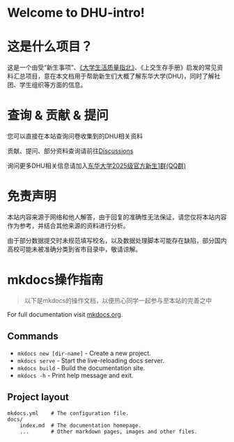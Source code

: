 # Welcome to DHU-intro!

# 这是什么项目？

这是一个由受“新生事项”、[《大学生活质量指北》](https://github.com/CollegesChat/)、《上交生存手册》启发的常见资料汇总项目，意在本文档用于帮助新生们大概了解东华大学(DHU)，同时了解社团、学生组织等方面的信息。

# 查询 & 贡献 & 提问
您可以直接在本站查询问卷收集到的DHU相关资料

贡献、提问、部分资料查询请前往[Discussions](https://github.com/Xiaoxi679/dhu-intro/discussions)

询问更多DHU相关信息请加入[东华大学2025级官方新生1群(QQ群)](http://qm.qq.com/cgi-bin/qm/qr?_wv=1027&k=pbyfAD0-RifE66lMEMBw0PlLZGHb6Wgj&authKey=t3h8XSYIr6LDwrONlgCiKAo%2FqRSGuZlPhHL7i%2BUsin4ok3EfYVgfNIyOgwxwtTdG&noverify=0&group_code=1053396423)

# 免责声明

本站内容来源于网络和他人解答，由于回复的准确性无法保证，请您仅将本站内容作为参考，并结合其他来源的资料进行分析。

由于部分数据提交时未规范填写校名，以及数据处理脚本可能存在缺陷，部分国内高校可能未被准确分类到省市目录中，敬请谅解。

# mkdocs操作指南

> 以下是mkdocs的操作文档，以便热心同学一起参与至本站的完善之中

For full documentation visit [mkdocs.org](https://www.mkdocs.org).

## Commands

* `mkdocs new [dir-name]` - Create a new project.
* `mkdocs serve` - Start the live-reloading docs server.
* `mkdocs build` - Build the documentation site.
* `mkdocs -h` - Print help message and exit.

## Project layout

    mkdocs.yml    # The configuration file.
    docs/
        index.md  # The documentation homepage.
        ...       # Other markdown pages, images and other files.
